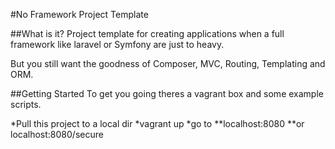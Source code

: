 #No Framework Project Template

##What is it?
Project template for creating applications when a full framework like laravel or Symfony are just to heavy.

But you still want the goodness of Composer, MVC, Routing, Templating and ORM.

##Getting Started 
To get you going theres a vagrant box and some example scripts.

*Pull this project to a local dir
*vagrant up 
*go to 
**localhost:8080
**or localhost:8080/secure
